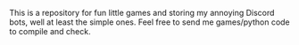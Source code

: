 This is a repository for fun little games and storing my annoying Discord bots, well at least the simple ones.
Feel free to send me games/python code to compile and check.

